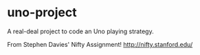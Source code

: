 # uno-project
A real-deal project to code an Uno playing strategy.

From Stephen Davies' Nifty Assignment!
http://nifty.stanford.edu/
